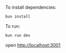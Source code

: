 To install dependencies:

```sh
bun install
```

To run:

```sh
bun run dev
```

open <http://localhost:3001>
